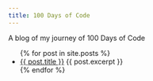 ```yaml
---
title: 100 Days of Code
---
```


A blog of my journey of 100 Days of Code

<ul>
  {% for post in site.posts %}
    <li>
      <a href="{{ post.url }}">{{ post.title }}</a>
      {{ post.excerpt }}
    </li>
  {% endfor %}
</ul>
<!-- {{ site.baseurl }}{% post_url 2018-12-31-a-new-years-eve-test %} -->

